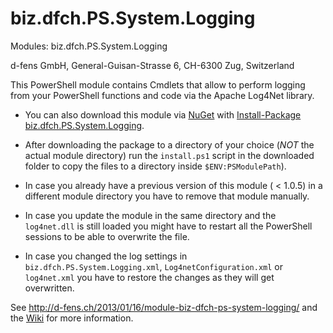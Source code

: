biz.dfch.PS.System.Logging
==========================

Modules: biz.dfch.PS.System.Logging

d-fens GmbH, General-Guisan-Strasse 6, CH-6300 Zug, Switzerland

This PowerShell module contains Cmdlets that allow to perform logging from your PowerShell functions and code via the Apache Log4Net library.

* You can also download this module via [NuGet](http://nuget.org) with [Install-Package biz.dfch.PS.System.Logging](https://www.nuget.org/packages/biz.dfch.PS.System.Logging/). 

* After downloading the package to a directory of your choice (_NOT_ the actual module directory) run the `install.ps1` script in the downloaded folder to copy the files to a directory inside `$ENV:PSModulePath`).

* In case you already have a previous version of this module ( < 1.0.5) in a different module directory you have to remove that module manually.

* In case you update the module in the same directory and the `log4net.dll` is still loaded you might have to restart all the PowerShell sessions to be able to overwrite the file.

* In case you changed the log settings in `biz.dfch.PS.System.Logging.xml`, `Log4netConfiguration.xml` or `log4net.xml` you have to restore the changes as they will get overwritten.

See http://d-fens.ch/2013/01/16/module-biz-dfch-ps-system-logging/ and the [Wiki](https://github.com/dfch/biz.dfch.PS.System.Logging/wiki) for more information.
